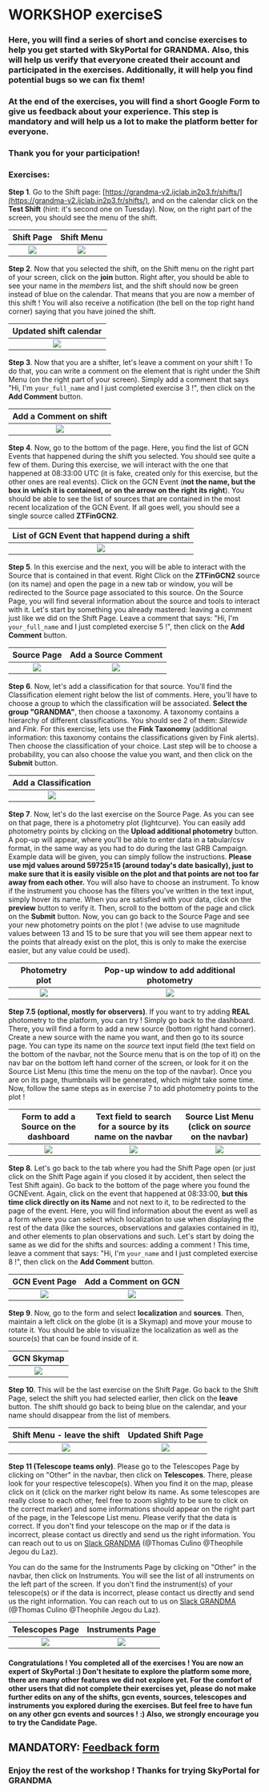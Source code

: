 # WORKSHOP exerciseS

### **Here, you will find a series of short and concise exercises to help you get started with SkyPortal for GRANDMA. Also, this will help us verify that everyone created their account and participated in the exercises. Additionally, it will help you find potential bugs so we can fix them!**
### At the end of the exercises, you will find a short Google Form to give us feedback about your experience. This step is mandatory and will help us a lot to make the platform better for everyone.
### **Thank you for your participation!**

### Exercises:

**Step 1**. Go to the Shift page: [https://grandma-v2.ijclab.in2p3.fr/shifts/](https://grandma-v2.ijclab.in2p3.fr/shifts/), and on the calendar click on the **Test Shift** (hint: it's second one on Tuesday). Now, on the right part of the screen, you should see the menu of the shift.

Shift Page            | Shift Menu |
:-------------------------:|:-------------------------:|
![](./img/1.png)  | ![](./img/2.png) |

**Step 2**. Now that you selected the shift, on the Shift menu on the right part of your screen, click on the **join** button. Right after, you should be able to see your name in the *members* list, and the shift should now be green instead of blue on the calendar. That means that you are now a member of this shift ! You will also receive a notification (the bell on the top right hand corner) saying that you have joined the shift.

|  Updated shift calendar |
:-------------------------:|
![](./img/3.png)  |

**Step 3**. Now that you are a shifter, let's leave a comment on your shift ! To do that, you can write a comment on the element that is right under the Shift Menu (on the right part of your screen). Simply add a comment that says "Hi, I'm `your_full_name` and I just completed exercise 3 !", then click on the **Add Comment** button.

Add a Comment on shift             |
:-------------------------:|
![](./img/4.png)  |



**Step 4**. Now, go to the bottom of the page. Here, you find the list of GCN Events that happened during the shift you selected. You should see quite a few of them. During this exercise, we will interact with the one that happened at 08:33:00 UTC (it is fake, created only for this exercise, but the other ones are real events). Click on the GCN Event (**not the name, but the box in which it is contained, or on the arrow on the right its right**). You should be able to see the list of sources that are contained in the most recent localization of the GCN Event. If all goes well, you should see a single source called **ZTFinGCN2**.

List of GCN Event that happend during a shift            |
:-------------------------:|
![](./img/5.png)  |

**Step 5**. In this exercise and the next, you will be able to interact with the Source that is contained in that event. Right Click on the **ZTFinGCN2** source (on its name) and open the page in a new tab or window, you will be redirected to the Source page associated to this source. On the Source Page, you will find several information about the source and tools to interact with it. Let's start by something you already mastered: leaving a comment just like we did on the Shift Page. Leave a comment that says: "Hi, I'm `your_full_name` and I just completed exercise 5 !", then click on the **Add Comment** button.

Source Page              |  Add a Source Comment
:-------------------------:|:-------------------------:
![](./img/6.png)  |  ![](./img/7.png)

**Step 6**. Now, let's add a classification for that source. You'll find the Classification element right below the list of comments. Here, you'll have to choose a group to which the classification will be associated. **Select the group "GRANDMA"**, then choose a taxonomy. A taxonomy contains a hierarchy of different classifications. You should see 2 of them: *Sitewide* and *Fink*. For this exercise, lets use the **Fink Taxonomy** (additional information: this taxonomy contains the classifications given by Fink alerts). Then choose the classification of your choice. Last step will be to choose a probability, you can also choose the value you want, and then click on the **Submit** button.

Add a Classification             |
:-------------------------:|
![](./img/8.png)  |

**Step 7**. Now, let's do the last exercise on the Source Page. As you can see on that page, there is a photometry plot (lightcurve). You can easily add photometry points by clicking on the **Upload additional photometry** button. A pop-up will appear, where you'll be able to enter data in a tabular/csv format, in the same way as you had to do during the last GRB Campaign. Example data will be given, you can simply follow the instructions.
**Please use mjd values around 59725±15 (around today's date basically), just to make sure that it is easily visible on the plot and that points are not too far away from each other.**
You will also have to choose an instrument. To know if the instrument you choose has the filters you've written in the text input, simply hover its name. When you are satisfied with your data, click on the **preview** button to verify it. Then, scroll to the bottom of the page and click on the **Submit** button. Now, you can go back to the Source Page and see your new photometry points on the plot ! (we advise to use magnitude values between 13 and 15 to be sure that you will see them appear next to the points that already exist on the plot, this is only to make the exercise easier, but any value could be used).

Photometry plot              |  Pop-up window to add additional photometry
:-------------------------:|:-------------------------:
![](./img/9.png)  |  ![](./img/10.png)

**Step 7.5 (optional, mostly for observers)**. If you want to try adding **REAL** photometry to the platform, you can try ! Simply go back to the dashboard. There, you will find a form to add a new source (bottom right hand corner). Create a new source with the name you want, and then go to its source page. You can type its name on the *source* text input field (the text field on the bottom of the navbar, not the Source menu that is on the top of it) on the nav bar on the bottom left hand corner of the screen, or look for it on the Source List Menu (this time the menu on the top of the navbar). Once you are on its page, thumbnails will be generated, which might take some time. Now, follow the same steps as in exercise 7 to add photometry points to the plot !

Form to add a Source on the dashboard              |  Text field to search for a source by its name on the navbar | Source List Menu (click on *source* on the navbar)
:-------------------------:|:-------------------------:|:-------------------------:
![](./img/11.png)  |  ![](./img/12.png)|  ![](./img/13.png)

**Step 8**. Let's go back to the tab where you had the Shift Page open (or just click on the Shift Page again if you closed it by accident, then select the Test Shift again). Go back to the bottom of the page where you found the GCNEvent. Again, click on the event that happened at 08:33:00, **but this time click directly on its Name** and not next to it, to be redirected to the page of the event. Here, you will find information about the event as well as a form where you can select which localization to use when displaying the rest of the data (like the sources, observations and galaxies contained in it), and other elements to plan observations and such.
Let's start by doing the same as we did for the shifts and sources: adding a comment ! This time, leave a comment that says: "Hi, I'm `your_name` and I just completed exercise 8 !", then click on the **Add Comment** button.

GCN Event Page              |  Add a Comment on GCN
:-------------------------:|:-------------------------:
![](./img/14.png)  |  ![](./img/15.png)

**Step 9**. Now, go to the form and select **localization** and **sources**. Then, maintain a left click on the globe (it is a Skymap) and move your mouse to rotate it. You should be able to visualize the localization as well as the source(s) that can be found inside of it.

GCN Skymap             |
:-------------------------:|
![](./img/16.png)  |

**Step 10**. This will be the last exercise on the Shift Page. Go back to the Shift Page, select the shift you had selected earlier, then click on the **leave** button. The shift should go back to being blue on the calendar, and your name should disappear from the list of members.

Shift Menu - leave the shift             |  Updated Shift Page
:-------------------------:|:-------------------------:
![](./img/17.png)  |  ![](./img/18.png)

**Step 11 (Telescope teams only)**. Please go to the Telescopes Page by clicking on "Other" in the navbar, then click on **Telescopes**. There, please look for your respective telescope(s). When you find it on the map, please click on it (click on the marker right below its name. As some telescopes are really close to each other, feel free to zoom slightly to be sure to click on the correct marker) and some informations should appear on the right part of the page, in the Telescope List menu. Please verify that the data is correct. If you don't find your telescope on the map or if the data is incorrect, please contact us directly and send us the right information. You can reach out to us on [Slack GRANDMA](https://app.slack.com/client/TFRQJA3CJ) (@Thomas Culino @Theophile Jegou du Laz).

You can do the same for the Instruments Page by clicking on "Other" in the navbar, then click on Instruments. You will see the list of all instruments on the left part of the screen. If you don't find the instrument(s) of your telescope(s) or if the data is incorrect, please contact us directly and send us the right information. You can reach out to us on [Slack GRANDMA](https://app.slack.com/client/TFRQJA3CJ) (@Thomas Culino @Theophile Jegou du Laz).

Telescopes Page            | Instruments Page |
:-------------------------:|:-------------------------:|
![](./img/19.png)  | ![](./img/20.png) |

#### Congratulations ! You completed all of the exercises ! You are now an expert of SkyPortal :) Don't hesitate to explore the platform some more, there are many other features we did not explore yet. For the comfort of other users that did not complete their exercises yet, please do not make further edits on any of the shifts, gcn events, sources, telescopes and instruments you explored during the exercises. But feel free to have fun on any other gcn events and sources ! :) Also, we strongly encourage you to try the Candidate Page.

## MANDATORY: [Feedback form](https://forms.gle/tdK645qVKQG6SNe88)

### Enjoy the rest of the workshop ! Thanks for trying SkyPortal for GRANDMA
